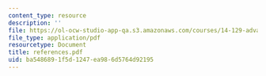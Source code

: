 ```yaml
---
content_type: resource
description: ''
file: https://ol-ocw-studio-app-qa.s3.amazonaws.com/courses/14-129-advanced-contract-theory-spring-2005/ba5486891f5d1247ea986d5764d92195_references.pdf
file_type: application/pdf
resourcetype: Document
title: references.pdf
uid: ba548689-1f5d-1247-ea98-6d5764d92195
---
```

